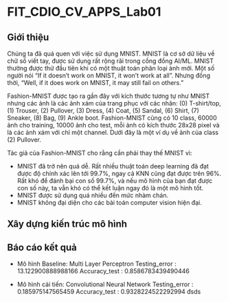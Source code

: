 # FIT_CDIO_CV_APPS_Lab01
## Giới thiệu
Chúng ta đã quá quen với việc sử dụng MNIST. MNIST là cơ sở dữ liệu về chữ số viết tay, được sử dụng rất rộng rãi trong cồng đồng AI/ML. MNIST thường được thử đầu tiên khi có một thuật toán phân loại ảnh mới. Một số người nói “If it doesn’t work on MNIST, it won’t work at all”. Nhưng đồng thời, “Well, if it does work on MNIST, it may still fail on others.”

Fashion-MNIST được tạo ra gần đây với kích thước tương tự như MNIST nhưng các ảnh là các ảnh xám của trang phục với các nhãn: (0) T-shirt/top, (1) Trouser, (2) Pullover, (3) Dress, (4) Coat, (5) Sandal, (6) Shirt, (7) Sneaker, (8) Bag, (9) Ankle boot. Fashion-MNIST cũng có 10 class, 60000 ảnh cho training, 10000 ảnh cho test, mỗi ảnh có kích thước 28x28 pixel và là các ảnh xám với chỉ một channel. Dưới đây là một ví dụ về ảnh của class (2) Pullover.

Tác giả của Fashion-MNIST cho rằng cần phải thay thế MNIST vì:
+ MNIST đã trở nên quá dễ. Rất nhiều thuật toán deep learning đã đạt được độ chính xác lên tới 99.7%, ngay cả KNN cũng đạt được trên 96%. Rất khó để đánh bại con số 99.7%, và nếu mô hình của bạn đạt được con số này, ta vẫn khó có thể kết luận ngay đó là một mô hình tốt.
+ MNIST được sử dụng quá nhiều đến mức nhàm chán.
+ MNIST không đại diện cho các bài toán computer vision hiện đại.

## Xây dựng kiến trúc mô hình

## Báo cáo kết quả
+ Mô hình Baseline: Multi Layer Perceptron
Testing_error : 13.122900888988166
Accuracy_test : 0.8586783439490446

+ Mô hình cải tiến: Convolutional Neural Network
Testing_error : 0.185975147565459
Accuracy_test : 0.9328224522292994
đsds
